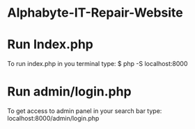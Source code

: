 # Alphabyte-IT-Repair-Website

# Run Index.php
To run index.php in you terminal type:
$ php -S localhost:8000

# Run admin/login.php
To get access to admin panel in your search bar type: localhost:8000/admin/login.php

